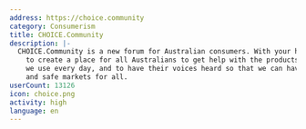 ```yaml
---
address: https://choice.community
category: Consumerism
title: CHOICE.Community
description: |-
  CHOICE.Community is a new forum for Australian consumers. With your help, we hope
    to create a place for all Australians to get help with the products and services
    we use every day, and to have their voices heard so that we can have fair, just
    and safe markets for all.
userCount: 13126
icon: choice.png
activity: high
language: en
---
```

